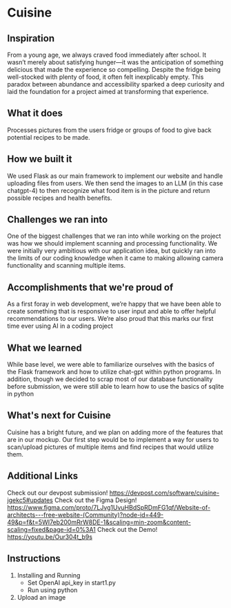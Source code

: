 # Cuisine

## Inspiration
From a young age, we always craved food immediately after school. It wasn’t merely about satisfying hunger—it was the anticipation of something delicious that made the experience so compelling. Despite the fridge being well-stocked with plenty of food, it often felt inexplicably empty. This paradox between abundance and accessibility sparked a deep curiosity and laid the foundation for a project aimed at transforming that experience.

## What it does
Processes pictures from the users fridge or groups of food to give back potential recipes to be made.

## How we built it
We used Flask as our main framework to implement our website and handle uploading files from users. We then send the images to an LLM (in this case chatgpt-4) to then recognize what food item is in the picture and return possible recipes and health benefits.

## Challenges we ran into
One of the biggest challenges that we ran into while working on the project was how we should implement scanning and processing functionality. We were initially very ambitious with our application idea, but quickly ran into the limits of our coding knowledge when it came to making allowing camera functionality and scanning multiple items.

## Accomplishments that we're proud of
As a first foray in web development, we’re happy that we have been able to create something that is responsive to user input and able to offer helpful recommendations to our users. We’re also proud that this marks our first time ever using AI in a coding project

## What we learned
While base level, we were able to familiarize ourselves with the basics of the Flask framework and how to utilize chat-gpt within python programs. In addition, though we decided to scrap most of our database functionality before submission, we were still able to learn how to use the basics of sqlite in python

## What's next for Cuisine
Cuisine has a bright future, and we plan on adding more of the features that are in our mockup. Our first step would be to implement a way for users to scan/upload pictures of multiple items and find recipes that would utilize them.

## Additional Links
Check out our devpost submission!
https://devpost.com/software/cuisine-jgekc5#updates
Check out the Figma Design!
https://www.figma.com/proto/7LJvg1UvuHBdSpRDmFG1qf/Website-of-architects---free-website-(Community)?node-id=449-49&p=f&t=5WI7eb200mRrW8DE-1&scaling=min-zoom&content-scaling=fixed&page-id=0%3A1
Check out the Demo!
https://youtu.be/Our304t_b9s

## Instructions
1. Installing and Running
   - Set OpenAI api_key in start1.py
   - Run using python
2. Upload an image
